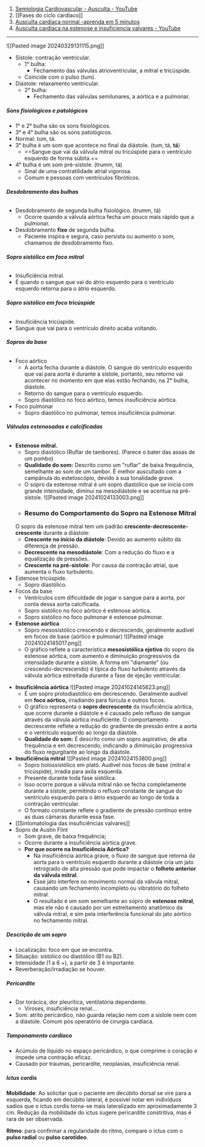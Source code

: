 1. [Semiologia Cardiovascular - Ausculta - YouTube](https://www.youtube.com/watch?v=Fz8UeB4pLwU&ab_channel=PETMedicinaUFC-Sobral)
2. [[Fases do ciclo cardíaco]]
3. [Ausculta cardíaca normal -aprenda em 5 minutos](https://www.youtube.com/watch?v=zQtwZ4iyfgM)
4. [Ausculta cardíaca na estenose e insuficiencia valvares - YouTube](https://www.youtube.com/watch?v=KOm8e4rAaC4&t=331s)
---
![[Pasted image 20240329131115.png]]
* Sístole: contração ventricular. 
	* 1° bulha: 
		* Fechamento das válvulas atrioventricular, a mitral e tricúspide. 
	* Coincide com o pulso (tum). 
* Diástole: relaxamento ventricular.
	* 2° bulha: 
		* Fechamento das válvulas semilunares, a aórtica e a pulmonar. 
##### **Sons fisiológicos e patológicos**
* 1° e 2° bulha são os sons fisiológicos. 
* 3° e 4° bulha são os sons patológicos. 
* Normal: tum, tá. 
* 3° bulha é um som que acontece no final da diástole. (tum, tá, **tá**)
	* ==Sangue que vai da válvula mitral ou tricúspide para o ventrículo esquerdo de forma súbita.==
* 4° bulha é um som pré-sístole. (trumm, tá)
	* Sinal de uma contratilidade atrial vigorosa. 
	* Comum e pessoas com ventrículos fibróticos. 
###### **Desdobramento das bulhas**
* Desdobramento de segunda bulha fisiológico. (trumm, tá)
	* Ocorre quando a válvula aórtica fecha um pouco mais rápido que a pulmonar. 
* Desdobramento **fixo** de segunda bulha.
	* Paciente inspira e segura, caso persista ou aumento o som, chamamos de desdobramento fixo. 
###### **Sopro sistólico em foco mitral**
* Insuficiência mitral. 
* É quando o sangue que vai do átrio esquerdo para o ventrículo esquerdo retorna para o átrio esquerdo. 
###### **Sopro sistólico em foco tricúspide**
* Insuficiência tricúspide. 
* Sangue que vai para o ventrículo direito acaba voltando. 
###### **Sopros da base**
* Foco aórtico
	* A aorta fecha durante a diástole. O sangue do ventrículo esquerdo que vai para aorta é durante a sístole, portanto, seu retorno vai acontecer no momento em que elas estão fechando, na 2° bulha, diástole. 
	* Retorno do sangue para o ventrículo esquerdo. 
	* Sopro diastólico no foco aórtico, temos insuficiência aórtica. 
* Foco pulmonar
	* Sopro diastólico no pulmonar, temos insuficiência pulmonar. 
###### **Válvulas estenosadas e calcificadas**
* **Estenose mitral.** 
	* Sopro diastólico (Ruflar de tambores). (Parece o bater das assas de um pombo)
	* **Qualidade do som:** Descrito como um "ruflar" de baixa frequência, semelhante ao som de um tambor. É melhor auscultado com a campânula do estetoscópio, devido à sua tonalidade grave.
	* O sopro da estenose mitral é um sopro diastólico que se inicia com grande intensidade, diminui na mesodiástole e se acentua na pré-sístole.
	![[Pasted image 20241024133003.png]]
	- ### Resumo do Comportamento do Sopro na Estenose Mitral
	O sopro da estenose mitral tem um padrão **crescente-decrescente-crescente** durante a diástole:
	- **Crescente no início da diástole**: Devido ao aumento súbito da diferença de pressão.
	- **Decrescente na mesodiástole**: Com a redução do fluxo e a equalização de pressões.
	- **Crescente na pré-sístole**: Por causa da contração atrial, que aumenta o fluxo turbulento.
* Estenose tricúspide. 
	* Sopro diastólico.
* Focos da base 
	* Ventrículos com dificuldade de jogar o sangue para a aorta, por conta dessa aorta calcificada. 
	* Sopro sistólico no foco aórtico é estenose aórtica. 
	* Sopro sistólico no foco pulmonar é estenose pulmonar. 
* **Estenose aórtica**
	* Sopro mesosistólico crescendo e decrescendo, geralmente audível em focos de base (aórtico e pulmonar)
	![[Pasted image 20241024145017.png]]
	- O gráfico reflete a característica **mesosistólica ejetiva** do sopro da estenose aórtica, com aumento e diminuição progressivos da intensidade durante a sístole. A forma em "diamante" (ou crescendo-decrescendo) é típica do fluxo turbulento através da válvula aórtica estreitada durante a fase de ejeção ventricular.
- **Insuficiência aórtica** 
	![[Pasted image 20241024145623.png]]
	- É um sopro protodiastólico em decrescendo. Geralmente audível em **foco aórtico,** irradiando para fúrcula e outros focos.
	- O gráfico representa o **sopro decrescente** da insuficiência aórtica, que ocorre durante a diástole e é causado pelo refluxo de sangue através da válvula aórtica insuficiente. O comportamento decrescente reflete a redução do gradiente de pressão entre a aorta e o ventrículo esquerdo ao longo da diástole.
	- **Qualidade do som:** É descrito como um sopro aspirativo, de alta frequência e em decrescendo, indicando a diminuição progressiva do fluxo regurgitante ao longo da diástole.
- **Insuficiência mitral**
	![[Pasted image 20241024153800.png]]
	- Sopro holossistólico em platô. Audível nos focos de base (mitral e tricúspide), irradia para axila esquerda.
	- Presente durante toda fase sistólica. 
	- Isso ocorre porque a válvula mitral não se fecha completamente durante a sístole, permitindo o refluxo constante de sangue do ventrículo esquerdo para o átrio esquerdo ao longo de toda a contração ventricular.
	- O formato constante reflete o gradiente de pressão contínuo entre as duas câmaras durante essa fase.
-  [[Sintomatologia das insuficiências valvares]]
- Sopro de Austin Flint
	- Som grave, de baixa frequência; 
	- Ocorre durante a insuficiência aórtica grave. 
	- **Por que ocorre na Insuficiência Aórtica?**
		- Na insuficiência aórtica grave, o fluxo de sangue que retorna da aorta para o ventrículo esquerdo durante a diástole cria um jato retrógrado de alta pressão que pode impactar o **folheto anterior da válvula mitral**.
		- Esse jato interfere no movimento normal da válvula mitral, causando um fechamento incompleto ou vibratório do folheto mitral.
		- O resultado é um som semelhante ao sopro de **estenose mitral**, mas ele não é causado por um estreitamento anatômico da válvula mitral, e sim pela interferência funcional do jato aórtico no fechamento mitral.
##### Descrição de um sopro
- Localização: foco em que se encontra.  
- Situação: sistólico ou diastólico (B1 ou B2).
- Intensidade (1 a 6 +), a partir de 3 é importante.
- Reverberação/irradiação se houver.
###### **Pericardite**
* Dor torácica, dor pleurítica, ventilatória dependente. 
	* Viroses, insuficiência renal...
* Som: atrito pericárdico, não guarda relação nem com a sístole nem com a diástole. Comum pós operatório de cirurgia cardíaca. 
##### Tamponamento cardíaco 
- Acúmulo de líquido no espaço pericárdico, o que comprime o coração e impede uma contração eficaz.
- Causado por traumas, pericardite, neoplasias, insuficiência renal. 
##### Ictus cordis 

**Mobilidade**: Ao solicitar que o paciente em decúbito dorsal se vire para a esquerda, ficando em decúbito lateral, é possível notar em indivíduos sadios que o ictus cordis torna-se mais lateralizado em aproximadamente 3 cm. Redução da mobilidade do ictus sugere pericardite constritiva, mas é rara de ser observada.

**Ritmo**: para confirmar a regularidade do ritmo, compare o ictus com o **pulso radial** ou **pulso carotídeo**. 